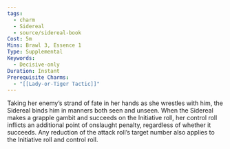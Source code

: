 ```yaml
---
tags:
  - charm
  - Sidereal
  - source/sidereal-book
Cost: 5m
Mins: Brawl 3, Essence 1
Type: Supplemental
Keywords:
  - Decisive-only
Duration: Instant
Prerequisite Charms:
  - "[[Lady-or-Tiger Tactic]]"
---
```

Taking her enemy’s strand of fate in her hands as she wrestles with him, the Sidereal binds him in manners both seen and unseen. When the Sidereal makes a grapple gambit and succeeds on the Initiative roll, her control roll inflicts an additional point of onslaught penalty, regardless of whether it succeeds. Any reduction of the attack roll’s target number also applies to the Initiative roll and control roll.